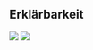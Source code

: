 ## Erklärbarkeit
![](https://asset.cml.dev/4a9d66d52eaa420d16daa9b98db377e887615fb7?cml=png)
![](https://asset.cml.dev/24b4a521d40c1c5a94e411ed9d4f2d1f3988bf35?cml=png)
